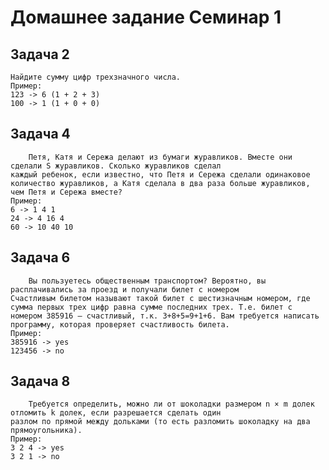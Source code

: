 # Домашнее задание Семинар 1

## Задача 2

    Найдите сумму цифр трехзначного числа.
    Пример:
    123 -> 6 (1 + 2 + 3)
    100 -> 1 (1 + 0 + 0)

## Задача 4

        Петя, Катя и Сережа делают из бумаги журавликов. Вместе они сделали S журавликов. Сколько журавликов сделал 
    каждый ребенок, если известно, что Петя и Сережа сделали одинаковое количество журавликов, а Катя сделала в два раза больше журавликов, чем Петя и Сережа вместе?
    Пример:
    6 -> 1 4 1
    24 -> 4 16 4
    60 -> 10 40 10

## Задача 6

        Вы пользуетесь общественным транспортом? Вероятно, вы расплачивались за проезд и получали билет с номером  
    Счастливым билетом называют такой билет с шестизначным номером, где сумма первых трех цифр равна сумме последних трех. Т.е. билет с номером 385916 – счастливый, т.к. 3+8+5=9+1+6. Вам требуется написать программу, которая проверяет счастливость билета.
    Пример:
    385916 -> yes
    123456 -> no

## Задача 8

        Требуется определить, можно ли от шоколадки размером n × m долек отломить k долек, если разрешается сделать один 
    разлом по прямой между дольками (то есть разломить шоколадку на два прямоугольника).
    Пример:
    3 2 4 -> yes
    3 2 1 -> no
